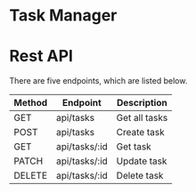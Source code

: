# Task Manager


# Rest API
There are five endpoints, which are listed below.

| Method | Endpoint | Description |
| ------ | -------- | ----------- |
| GET | api/tasks | Get all tasks |
| POST | api/tasks | Create task |
| GET | api/tasks/:id | Get task |
| PATCH | api/tasks/:id  | Update task |
| DELETE | api/tasks/:id  | Delete task |